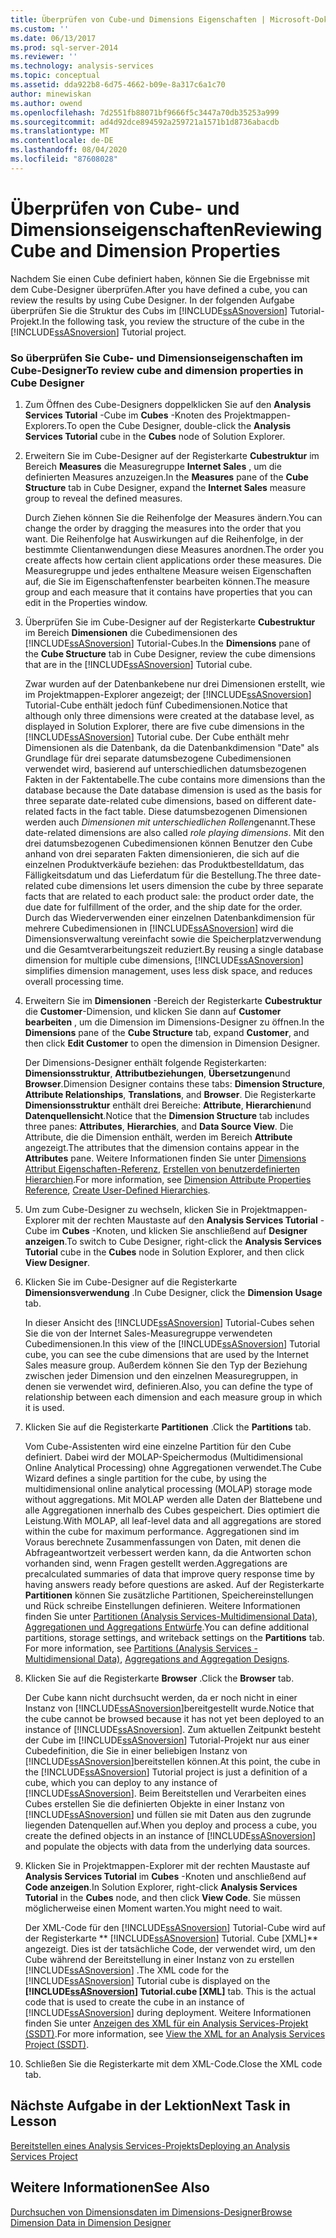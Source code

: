 ```yaml
---
title: Überprüfen von Cube-und Dimensions Eigenschaften | Microsoft-Dokumentation
ms.custom: ''
ms.date: 06/13/2017
ms.prod: sql-server-2014
ms.reviewer: ''
ms.technology: analysis-services
ms.topic: conceptual
ms.assetid: dda922b8-6d75-4662-b09e-8a317c6a1c70
author: minewiskan
ms.author: owend
ms.openlocfilehash: 7d2551fb88071bf9666f5c3447a70db35253a999
ms.sourcegitcommit: ad4d92dce894592a259721a1571b1d8736abacdb
ms.translationtype: MT
ms.contentlocale: de-DE
ms.lasthandoff: 08/04/2020
ms.locfileid: "87608028"
---
```

# <a name="reviewing-cube-and-dimension-properties"></a><span data-ttu-id="cd11a-102">Überprüfen von Cube- und Dimensionseigenschaften</span><span class="sxs-lookup"><span data-stu-id="cd11a-102">Reviewing Cube and Dimension Properties</span></span>
  <span data-ttu-id="cd11a-103">Nachdem Sie einen Cube definiert haben, können Sie die Ergebnisse mit dem Cube-Designer überprüfen.</span><span class="sxs-lookup"><span data-stu-id="cd11a-103">After you have defined a cube, you can review the results by using Cube Designer.</span></span> <span data-ttu-id="cd11a-104">In der folgenden Aufgabe überprüfen Sie die Struktur des Cubs im [!INCLUDE[ssASnoversion](../includes/ssasnoversion-md.md)] Tutorial-Projekt.</span><span class="sxs-lookup"><span data-stu-id="cd11a-104">In the following task, you review the structure of the cube in the [!INCLUDE[ssASnoversion](../includes/ssasnoversion-md.md)] Tutorial project.</span></span>  
  
### <a name="to-review-cube-and-dimension-properties-in-cube-designer"></a><span data-ttu-id="cd11a-105">So überprüfen Sie Cube- und Dimensionseigenschaften im Cube-Designer</span><span class="sxs-lookup"><span data-stu-id="cd11a-105">To review cube and dimension properties in Cube Designer</span></span>  
  
1.  <span data-ttu-id="cd11a-106">Zum Öffnen des Cube-Designers doppelklicken Sie auf den **Analysis Services Tutorial** -Cube im **Cubes** -Knoten des Projektmappen-Explorers.</span><span class="sxs-lookup"><span data-stu-id="cd11a-106">To open the Cube Designer, double-click the **Analysis Services Tutorial** cube in the **Cubes** node of Solution Explorer.</span></span>  
  
2.  <span data-ttu-id="cd11a-107">Erweitern Sie im Cube-Designer auf der Registerkarte **Cubestruktur** im Bereich **Measures** die Measuregruppe **Internet Sales** , um die definierten Measures anzuzeigen.</span><span class="sxs-lookup"><span data-stu-id="cd11a-107">In the **Measures** pane of the **Cube Structure** tab in Cube Designer, expand the **Internet Sales** measure group to reveal the defined measures.</span></span>  
  
     <span data-ttu-id="cd11a-108">Durch Ziehen können Sie die Reihenfolge der Measures ändern.</span><span class="sxs-lookup"><span data-stu-id="cd11a-108">You can change the order by dragging the measures into the order that you want.</span></span> <span data-ttu-id="cd11a-109">Die Reihenfolge hat Auswirkungen auf die Reihenfolge, in der bestimmte Clientanwendungen diese Measures anordnen.</span><span class="sxs-lookup"><span data-stu-id="cd11a-109">The order you create affects how certain client applications order these measures.</span></span> <span data-ttu-id="cd11a-110">Die Measuregruppe und jedes enthaltene Measure weisen Eigenschaften auf, die Sie im Eigenschaftenfenster bearbeiten können.</span><span class="sxs-lookup"><span data-stu-id="cd11a-110">The measure group and each measure that it contains have properties that you can edit in the Properties window.</span></span>  
  
3.  <span data-ttu-id="cd11a-111">Überprüfen Sie im Cube-Designer auf der Registerkarte **Cubestruktur** im Bereich **Dimensionen** die Cubedimensionen des [!INCLUDE[ssASnoversion](../includes/ssasnoversion-md.md)] Tutorial-Cubes.</span><span class="sxs-lookup"><span data-stu-id="cd11a-111">In the **Dimensions** pane of the **Cube Structure** tab in Cube Designer, review the cube dimensions that are in the [!INCLUDE[ssASnoversion](../includes/ssasnoversion-md.md)] Tutorial cube.</span></span>  
  
     <span data-ttu-id="cd11a-112">Zwar wurden auf der Datenbankebene nur drei Dimensionen erstellt, wie im Projektmappen-Explorer angezeigt; der [!INCLUDE[ssASnoversion](../includes/ssasnoversion-md.md)] Tutorial-Cube enthält jedoch fünf Cubedimensionen.</span><span class="sxs-lookup"><span data-stu-id="cd11a-112">Notice that although only three dimensions were created at the database level, as displayed in Solution Explorer, there are five cube dimensions in the [!INCLUDE[ssASnoversion](../includes/ssasnoversion-md.md)] Tutorial cube.</span></span> <span data-ttu-id="cd11a-113">Der Cube enthält mehr Dimensionen als die Datenbank, da die Datenbankdimension "Date" als Grundlage für drei separate datumsbezogene Cubedimensionen verwendet wird, basierend auf unterschiedlichen datumsbezogenen Fakten in der Faktentabelle.</span><span class="sxs-lookup"><span data-stu-id="cd11a-113">The cube contains more dimensions than the database because the Date database dimension is used as the basis for three separate date-related cube dimensions, based on different date-related facts in the fact table.</span></span> <span data-ttu-id="cd11a-114">Diese datumsbezogenen Dimensionen werden auch *Dimensionen mit unterschiedlichen Rollen*genannt.</span><span class="sxs-lookup"><span data-stu-id="cd11a-114">These date-related dimensions are also called *role playing dimensions*.</span></span> <span data-ttu-id="cd11a-115">Mit den drei datumsbezogenen Cubedimensionen können Benutzer den Cube anhand von drei separaten Fakten dimensionieren, die sich auf die einzelnen Produktverkäufe beziehen: das Produktbestelldatum, das Fälligkeitsdatum und das Lieferdatum für die Bestellung.</span><span class="sxs-lookup"><span data-stu-id="cd11a-115">The three date-related cube dimensions let users dimension the cube by three separate facts that are related to each product sale: the product order date, the due date for fulfillment of the order, and the ship date for the order.</span></span> <span data-ttu-id="cd11a-116">Durch das Wiederverwenden einer einzelnen Datenbankdimension für mehrere Cubedimensionen in [!INCLUDE[ssASnoversion](../includes/ssasnoversion-md.md)] wird die Dimensionsverwaltung vereinfacht sowie die Speicherplatzverwendung und die Gesamtverarbeitungszeit reduziert.</span><span class="sxs-lookup"><span data-stu-id="cd11a-116">By reusing a single database dimension for multiple cube dimensions, [!INCLUDE[ssASnoversion](../includes/ssasnoversion-md.md)] simplifies dimension management, uses less disk space, and reduces overall processing time.</span></span>  
  
4.  <span data-ttu-id="cd11a-117">Erweitern Sie im **Dimensionen** -Bereich der Registerkarte **Cubestruktur** die **Customer**-Dimension, und klicken Sie dann auf **Customer bearbeiten** , um die Dimension im Dimensions-Designer zu öffnen.</span><span class="sxs-lookup"><span data-stu-id="cd11a-117">In the **Dimensions** pane of the **Cube Structure** tab, expand **Customer**, and then click **Edit Customer** to open the dimension in Dimension Designer.</span></span>  
  
     <span data-ttu-id="cd11a-118">Der Dimensions-Designer enthält folgende Registerkarten: **Dimensionsstruktur**, **Attributbeziehungen**, **Übersetzungen**und **Browser**.</span><span class="sxs-lookup"><span data-stu-id="cd11a-118">Dimension Designer contains these tabs: **Dimension Structure**, **Attribute Relationships**, **Translations**, and **Browser**.</span></span> <span data-ttu-id="cd11a-119">Die Registerkarte **Dimensionsstruktur** enthält drei Bereiche: **Attribute**, **Hierarchien**und **Datenquellensicht**.</span><span class="sxs-lookup"><span data-stu-id="cd11a-119">Notice that the **Dimension Structure** tab includes three panes: **Attributes**, **Hierarchies**, and **Data Source View**.</span></span> <span data-ttu-id="cd11a-120">Die Attribute, die die Dimension enthält, werden im Bereich **Attribute** angezeigt.</span><span class="sxs-lookup"><span data-stu-id="cd11a-120">The attributes that the dimension contains appear in the **Attributes** pane.</span></span> <span data-ttu-id="cd11a-121">Weitere Informationen finden Sie unter [Dimensions Attribut Eigenschaften-Referenz](multidimensional-models/dimension-attribute-properties-reference.md), [Erstellen von benutzerdefinierten Hierarchien](multidimensional-models/user-defined-hierarchies-create.md).</span><span class="sxs-lookup"><span data-stu-id="cd11a-121">For more information, see [Dimension Attribute Properties Reference](multidimensional-models/dimension-attribute-properties-reference.md), [Create User-Defined Hierarchies](multidimensional-models/user-defined-hierarchies-create.md).</span></span>  
  
5.  <span data-ttu-id="cd11a-122">Um zum Cube-Designer zu wechseln, klicken Sie in Projektmappen-Explorer mit der rechten Maustaste auf den **Analysis Services Tutorial** -Cube im **Cubes** -Knoten, und klicken Sie anschließend auf **Designer anzeigen**.</span><span class="sxs-lookup"><span data-stu-id="cd11a-122">To switch to Cube Designer, right-click the **Analysis Services Tutorial** cube in the **Cubes** node in Solution Explorer, and then click **View Designer**.</span></span>  
  
6.  <span data-ttu-id="cd11a-123">Klicken Sie im Cube-Designer auf die Registerkarte **Dimensionsverwendung** .</span><span class="sxs-lookup"><span data-stu-id="cd11a-123">In Cube Designer, click the **Dimension Usage** tab.</span></span>  
  
     <span data-ttu-id="cd11a-124">In dieser Ansicht des [!INCLUDE[ssASnoversion](../includes/ssasnoversion-md.md)] Tutorial-Cubes sehen Sie die von der Internet Sales-Measuregruppe verwendeten Cubedimensionen.</span><span class="sxs-lookup"><span data-stu-id="cd11a-124">In this view of the [!INCLUDE[ssASnoversion](../includes/ssasnoversion-md.md)] Tutorial cube, you can see the cube dimensions that are used by the Internet Sales measure group.</span></span> <span data-ttu-id="cd11a-125">Außerdem können Sie den Typ der Beziehung zwischen jeder Dimension und den einzelnen Measuregruppen, in denen sie verwendet wird, definieren.</span><span class="sxs-lookup"><span data-stu-id="cd11a-125">Also, you can define the type of relationship between each dimension and each measure group in which it is used.</span></span>  
  
7.  <span data-ttu-id="cd11a-126">Klicken Sie auf die Registerkarte **Partitionen** .</span><span class="sxs-lookup"><span data-stu-id="cd11a-126">Click the **Partitions** tab.</span></span>  
  
     <span data-ttu-id="cd11a-127">Vom Cube-Assistenten wird eine einzelne Partition für den Cube definiert. Dabei wird der MOLAP-Speichermodus (Multidimensional Online Analytical Processing) ohne Aggregationen verwendet.</span><span class="sxs-lookup"><span data-stu-id="cd11a-127">The Cube Wizard defines a single partition for the cube, by using the multidimensional online analytical processing (MOLAP) storage mode without aggregations.</span></span> <span data-ttu-id="cd11a-128">Mit MOLAP werden alle Daten der Blattebene und alle Aggregationen innerhalb des Cubes gespeichert. Dies optimiert die Leistung.</span><span class="sxs-lookup"><span data-stu-id="cd11a-128">With MOLAP, all leaf-level data and all aggregations are stored within the cube for maximum performance.</span></span> <span data-ttu-id="cd11a-129">Aggregationen sind im Voraus berechnete Zusammenfassungen von Daten, mit denen die Abfrageantwortzeit verbessert werden kann, da die Antworten schon vorhanden sind, wenn Fragen gestellt werden.</span><span class="sxs-lookup"><span data-stu-id="cd11a-129">Aggregations are precalculated summaries of data that improve query response time by having answers ready before questions are asked.</span></span> <span data-ttu-id="cd11a-130">Auf der Registerkarte **Partitionen** können Sie zusätzliche Partitionen, Speichereinstellungen und Rück schreibe Einstellungen definieren. Weitere Informationen finden Sie unter [Partitionen &#40;Analysis Services-Multidimensional Data&#41;](multidimensional-models-olap-logical-cube-objects/partitions-analysis-services-multidimensional-data.md), [Aggregationen und Aggregations Entwürfe](multidimensional-models-olap-logical-cube-objects/aggregations-and-aggregation-designs.md).</span><span class="sxs-lookup"><span data-stu-id="cd11a-130">You can define additional partitions, storage settings, and writeback settings on the **Partitions** tab. For more information, see [Partitions &#40;Analysis Services - Multidimensional Data&#41;](multidimensional-models-olap-logical-cube-objects/partitions-analysis-services-multidimensional-data.md), [Aggregations and Aggregation Designs](multidimensional-models-olap-logical-cube-objects/aggregations-and-aggregation-designs.md).</span></span>  
  
8.  <span data-ttu-id="cd11a-131">Klicken Sie auf die Registerkarte **Browser** .</span><span class="sxs-lookup"><span data-stu-id="cd11a-131">Click the **Browser** tab.</span></span>  
  
     <span data-ttu-id="cd11a-132">Der Cube kann nicht durchsucht werden, da er noch nicht in einer Instanz von [!INCLUDE[ssASnoversion](../includes/ssasnoversion-md.md)]bereitgestellt wurde.</span><span class="sxs-lookup"><span data-stu-id="cd11a-132">Notice that the cube cannot be browsed because it has not yet been deployed to an instance of [!INCLUDE[ssASnoversion](../includes/ssasnoversion-md.md)].</span></span> <span data-ttu-id="cd11a-133">Zum aktuellen Zeitpunkt besteht der Cube im [!INCLUDE[ssASnoversion](../includes/ssasnoversion-md.md)] Tutorial-Projekt nur aus einer Cubedefinition, die Sie in einer beliebigen Instanz von [!INCLUDE[ssASnoversion](../includes/ssasnoversion-md.md)]bereitstellen können.</span><span class="sxs-lookup"><span data-stu-id="cd11a-133">At this point, the cube in the [!INCLUDE[ssASnoversion](../includes/ssasnoversion-md.md)] Tutorial project is just a definition of a cube, which you can deploy to any instance of [!INCLUDE[ssASnoversion](../includes/ssasnoversion-md.md)].</span></span> <span data-ttu-id="cd11a-134">Beim Bereitstellen und Verarbeiten eines Cubes erstellen Sie die definierten Objekte in einer Instanz von [!INCLUDE[ssASnoversion](../includes/ssasnoversion-md.md)] und füllen sie mit Daten aus den zugrunde liegenden Datenquellen auf.</span><span class="sxs-lookup"><span data-stu-id="cd11a-134">When you deploy and process a cube, you create the defined objects in an instance of [!INCLUDE[ssASnoversion](../includes/ssasnoversion-md.md)] and populate the objects with data from the underlying data sources.</span></span>  
  
9. <span data-ttu-id="cd11a-135">Klicken Sie in Projektmappen-Explorer mit der rechten Maustaste auf **Analysis Services Tutorial** im **Cubes** -Knoten und anschließend auf **Code anzeigen**.</span><span class="sxs-lookup"><span data-stu-id="cd11a-135">In Solution Explorer, right-click **Analysis Services Tutorial** in the **Cubes** node, and then click **View Code**.</span></span> <span data-ttu-id="cd11a-136">Sie müssen möglicherweise einen Moment warten.</span><span class="sxs-lookup"><span data-stu-id="cd11a-136">You might need to wait.</span></span>  
  
     <span data-ttu-id="cd11a-137">Der XML-Code für den [!INCLUDE[ssASnoversion](../includes/ssasnoversion-md.md)] Tutorial-Cube wird auf der Registerkarte \*\* [!INCLUDE[ssASnoversion](../includes/ssasnoversion-md.md)] Tutorial. Cube [XML]\*\* angezeigt. Dies ist der tatsächliche Code, der verwendet wird, um den Cube während der Bereitstellung in einer Instanz von zu erstellen [!INCLUDE[ssASnoversion](../includes/ssasnoversion-md.md)] .</span><span class="sxs-lookup"><span data-stu-id="cd11a-137">The XML code for the [!INCLUDE[ssASnoversion](../includes/ssasnoversion-md.md)] Tutorial cube is displayed on the **[!INCLUDE[ssASnoversion](../includes/ssasnoversion-md.md)] Tutorial.cube [XML]** tab. This is the actual code that is used to create the cube in an instance of [!INCLUDE[ssASnoversion](../includes/ssasnoversion-md.md)] during deployment.</span></span> <span data-ttu-id="cd11a-138">Weitere Informationen finden Sie unter [Anzeigen des XML für ein Analysis Services-Projekt &#40;SSDT&#41;](multidimensional-models/view-the-xml-for-an-analysis-services-project-ssdt.md).</span><span class="sxs-lookup"><span data-stu-id="cd11a-138">For more information, see [View the XML for an Analysis Services Project &#40;SSDT&#41;](multidimensional-models/view-the-xml-for-an-analysis-services-project-ssdt.md).</span></span>  
  
10. <span data-ttu-id="cd11a-139">Schließen Sie die Registerkarte mit dem XML-Code.</span><span class="sxs-lookup"><span data-stu-id="cd11a-139">Close the XML code tab.</span></span>  
  
## <a name="next-task-in-lesson"></a><span data-ttu-id="cd11a-140">Nächste Aufgabe in der Lektion</span><span class="sxs-lookup"><span data-stu-id="cd11a-140">Next Task in Lesson</span></span>  
 [<span data-ttu-id="cd11a-141">Bereitstellen eines Analysis Services-Projekts</span><span class="sxs-lookup"><span data-stu-id="cd11a-141">Deploying an Analysis Services Project</span></span>](lesson-2-5-deploying-an-analysis-services-project.md)  
  
## <a name="see-also"></a><span data-ttu-id="cd11a-142">Weitere Informationen</span><span class="sxs-lookup"><span data-stu-id="cd11a-142">See Also</span></span>  
 [<span data-ttu-id="cd11a-143">Durchsuchen von Dimensionsdaten im Dimensions-Designer</span><span class="sxs-lookup"><span data-stu-id="cd11a-143">Browse Dimension Data in Dimension Designer</span></span>](multidimensional-models/database-dimensions-browse-dimension-data-in-dimension-designer.md)  
  
  
